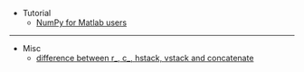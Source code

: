 - Tutorial
  - [NumPy for Matlab users](https://docs.scipy.org/doc/numpy/user/numpy-for-matlab-users.html)
---
- Misc
  - [difference between r_, c_, hstack, vstack and concatenate](https://github.com/numpy/numpy/issues/833)
